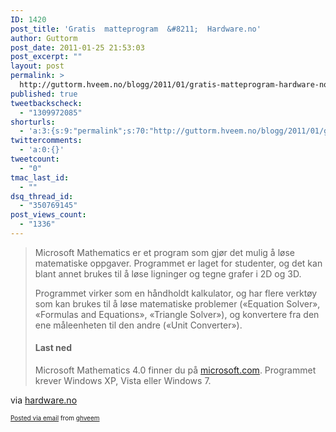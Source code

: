 ```yaml
---
ID: 1420
post_title: 'Gratis  matteprogram  &#8211;  Hardware.no'
author: Guttorm
post_date: 2011-01-25 21:53:03
post_excerpt: ""
layout: post
permalink: >
  http://guttorm.hveem.no/blogg/2011/01/gratis-matteprogram-hardware-no/
published: true
tweetbackscheck:
  - "1309972085"
shorturls:
  - 'a:3:{s:9:"permalink";s:70:"http://guttorm.hveem.no/blogg/2011/01/gratis-matteprogram-hardware-no/";s:7:"tinyurl";s:26:"http://tinyurl.com/64puex3";s:4:"isgd";s:19:"http://is.gd/MLlk1L";}'
twittercomments:
  - 'a:0:{}'
tweetcount:
  - "0"
tmac_last_id:
  - ""
dsq_thread_id:
  - "350769145"
post_views_count:
  - "1336"
---
```

<div class='posterous_autopost'><div class="posterous_bookmarklet_entry"> <blockquote class="posterous_long_quote"><p>Microsoft Mathematics er et program som gjør det mulig å løse matematiske oppgaver. Programmet er laget for studenter, og det kan blant annet brukes til å løse ligninger og tegne grafer i 2D og 3D.    </p>    <p>  Programmet virker som en håndholdt kalkulator, og har flere verktøy som kan brukes til å løse matematiske problemer («Equation Solver», «Formulas and Equations», «Triangle Solver»), og konvertere fra den ene måleenheten til den andre («Unit Converter»).    </p>      <h4>Last ned</h4>    <p>  Microsoft Mathematics 4.0 finner du på <a href="http://www.microsoft.com/downloads/en/details.aspx?FamilyID=9caca722-5235-401c-8d3f-9e242b794c3a&amp;utm_source=feedburner&amp;utm_medium=feed&amp;utm_campaign=Feed%3A+MicrosoftDownloadCenter+%28Microsoft+Download+Center%29#tm">microsoft.com</a>. Programmet krever Windows XP, Vista eller Windows 7.</p></blockquote>    <div class="posterous_quote_citation">via <a href="http://www.hardware.no/artikler/gratis_matteprogram_/80564">hardware.no</a></div> <p></p></div>      <p style="font-size: 10px;">  <a href="http://posterous.com">Posted via email</a>   from <a href="http://ghveem.posterous.com/gratis-matteprogram-hardwareno">ghveem</a>  </p>  </div>